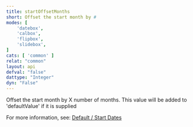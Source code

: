 ```yaml
---
title: startOffsetMonths
short: Offset the start month by #
modes: [
	'datebox',
	'calbox',
	'flipbox',
	'slidebox',
]
cats: [ 'common' ]
relat: "common"
layout: api
defval: "false"
dattype: "Integer"
dyn: "False"
---
```


Offset the start month by X number of months.  This value will be added to 'defaultValue' if it is supplied

For more information, see: [Default / Start Dates]({{site.basesite}}doc/4-1-defaults/)
